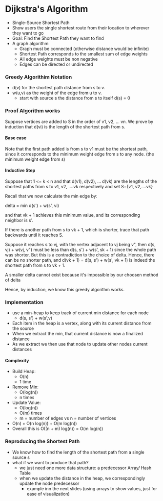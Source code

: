 # Dijkstra's Algorithm

* Single-Source Shortest Path
* Show users the single shortest route from their location to wherever they want to go
* Goal: Find the Shortest Path they want to find
* A graph algorithm
  * Graph must be connected (otherwise distance would be infinite)
  * Shortest Path corresponds to the smallest sum of edge weights
  * All edge weights must be non negative
  * Edges can be directed or undirected

### Greedy Algorithim Notation

* d(v) for the shortest path distance from s to v.
* w(u,v) as the weight of the edge from u to v.
  * start with source s the distance from s to itself d(s) = 0

### Proof Algorithm works

Suppose vertices are added to S in the order of v1, v2, ... vn. We prove by induction that d(vi) is the length of the shortest path from s.

#### Base case

Note that the first path added is from s to v1 must be the shortest path, since it corresponds to the minimum weight edge from s to any node. (the minimum weight edge from s)

#### Inductive Step

Suppose that 1 <= k < n and that d(v1), d(v2), ... d(vk) are the lengths of the shortest paths from s to v1, v2, ....vk respectively and set S={v1, v2,....vk}

Recall that we now calculate the min edge by:

delta = min d(s') + w(s', vi)

and that vk + 1 achieves this minimum value, and its corresponding neighbor is s'.

If there is another path from s to vk + 1, which is shorter, trace that path backwards until it reaches S.



Suppose it reaches s to vj, with the vertex adjacent to vj being v", then d(s, vj) + w(vj, v") must be less than d(s, s') + w(s', sk + 1) since the whole path was shorter. But this is a contradiction to the choice of delta. Hence, there can be no shorter path, and d(vk + 1) = d(s, s') + w(s', vk + 1) is indeed the shortest path from s to vk + 1.

A smaller delta cannot exist because it's impossible by our choosen method of delta

Hence, by induction, we know this greedy algorithm works.

### Implementation

* use a min-heap to keep track of current min distance for each node
  * d(s, s') + w(s',v)
* Each item in the heap is a vertex, along with its current distance from the source
* When we extract the min, that current distance is now a finalized distance
* As we extract we then use that node to update other nodes current distances

#### Complexity

* Build Heap:
  * O(n)
  * 1 time
* Remove Min:
  * O(log(n))
  * n times
* Update Value:
  * O(log(n))
  * O(m) times
  * m = number of edges vs n = number of vertices
* O(n) + O(n log(n)) + O(m log(n))
* Overall this is O((n + m) log(n)) = O(m log(n))

### Reproducing the Shortest Path

* We know how to find the length of the shortest path from a single source s
* what if we want to produce that path?
  * we just need one more data structure: a predecessor Array/ Hash Table
  * when we update the distance in the heap, we correspondingly update the node predecessor
    * example inn the next slides (using arrays to show values, just for ease of visualization)

